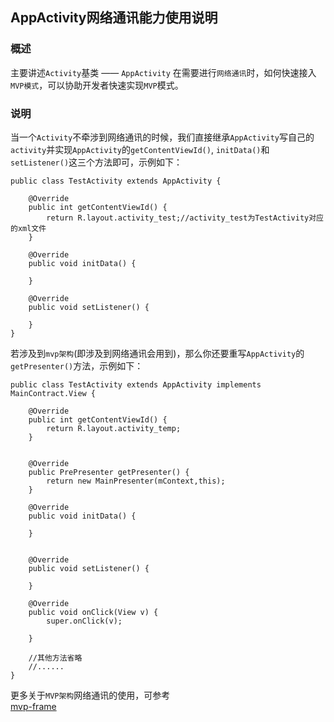 ## AppActivity网络通讯能力使用说明

### 概述
主要讲述`Activity`基类 —— `AppActivity` 在需要进行`网络通讯`时，如何快速接入`MVP模式`，可以协助开发者快速实现`MVP`模式。

### 说明
当一个`Activity`不牵涉到网络通讯的时候，我们直接继承`AppActivity`写自己的`activity`并实现`AppActivity`的`getContentViewId()`, `initData()`和`setListener()`这三个方法即可，示例如下：
```
public class TestActivity extends AppActivity {

    @Override
    public int getContentViewId() {
        return R.layout.activity_test;//activity_test为TestActivity对应的xml文件
    }

    @Override
    public void initData() {

    }

    @Override
    public void setListener() {

    }
}
```
若涉及到`mvp架构`(即涉及到网络通讯会用到)，那么你还要重写`AppActivity`的`getPresenter()`方法，示例如下：
```
public class TestActivity extends AppActivity implements MainContract.View {

    @Override
    public int getContentViewId() {
        return R.layout.activity_temp;
    }

     
    @Override
    public PrePresenter getPresenter() { 
        return new MainPresenter(mContext,this);
    }

    @Override
    public void initData() {
       
    }


    @Override
    public void setListener() {
       
    }

    @Override
    public void onClick(View v) {
        super.onClick(v);

    }

    //其他方法省略
    //......
}
```

更多关于`MVP架构`网络通讯的使用，可参考  
[mvp-frame](https://github.com/ShaoqiangPei/AndroidLibrary/blob/master/read/mvp-frame%E4%BD%BF%E7%94%A8%E8%AF%B4%E6%98%8E.md)


